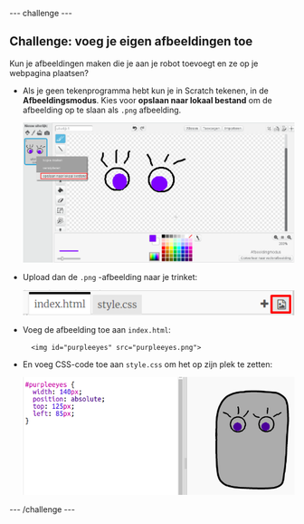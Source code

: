 \--- challenge \---

## Challenge: voeg je eigen afbeeldingen toe

Kun je afbeeldingen maken die je aan je robot toevoegt en ze op je webpagina plaatsen?

+ Als je geen tekenprogramma hebt kun je in Scratch tekenen, in de **Afbeeldingsmodus**. Kies voor **opslaan naar lokaal bestand** om de afbeelding op te slaan als `.png` afbeelding.
    
    ![screenshot](images/robot-scratch-paint.png)

+ Upload dan de `.png` -afbeelding naar je trinket:
    
    ![screenshot](images/robot-image-add.png)

+ Voeg de afbeelding toe aan ` index.html `:
    
        <img id="purpleeyes" src="purpleeyes.png">
        

+ En voeg CSS-code toe aan ` style.css ` om het op zijn plek te zetten:
    
    ![screenshot](images/robot-use-purple-eyes.png)

\--- /challenge \---